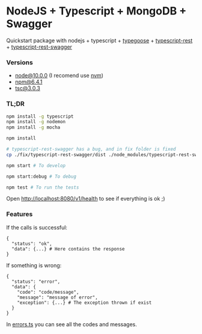 # NodeJS + Typescript + MongoDB + Swagger

Quickstart package with nodejs + typescript + [typegoose](https://github.com/szokodiakos/typegoose) + [typescript-rest](https://github.com/thiagobustamante/typescript-rest) + [typescript-rest-swagger](https://github.com/thiagobustamante/typescript-rest-swagger)

### Versions

- node@10.0.0 (I recomend use [nvm](https://github.com/creationix/nvm))
- npm@6.4.1
- tsc@3.0.3 

### TL;DR 

```bash
npm install -g typescript
npm install -g nodemon
npm install -g mocha

npm install

# typescript-rest-swagger has a bug, and in fix folder is fixed
cp ./fix/typescript-rest-swagger/dist ./node_modules/typescript-rest-swagger

npm start # To develop

npm start:debug # To debug

npm test # To run the tests
```

Open [http://localhost:8080/v1/health](http://localhost:8080/v1/health) to see if everything is ok ;)

### Features

If the calls is successful:

```
{
  "status": "ok",
  "data": {...} # Here contains the response
}
```

If something is wrong:

```
{
  "status": "error",
  "data": {
    "code": "code/message",
    "message": "message of error",
    "exception": {...} # The exception thrown if exist
  }
}
```

In [errors.ts](src/util/errors.ts) you can see all the codes and messages.

